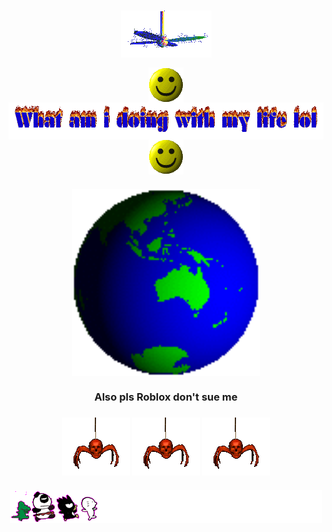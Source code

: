 <h3 align="center">
<img src="Media/fan.gif" align="center">

<img src="Media/smile.gif" align="center"> <img src="Media/logo.gif" align="center" width="700"> <img src="Media/smile.gif" align="center">

<h3 align="center">
<img src="Media/Earth.gif" align="center" width="300"/>

<h3 align="center">
Also pls Roblox don't sue me
<h3 align="center">
<img src="Media/skullspider.gif" align="center"> <img src="Media/skullspider.gif" align="center"> <img src="Media/skullspider.gif" align="center">
  
<h3 align="center">
<img src="Media/run.gif" align="center">
</h3>
